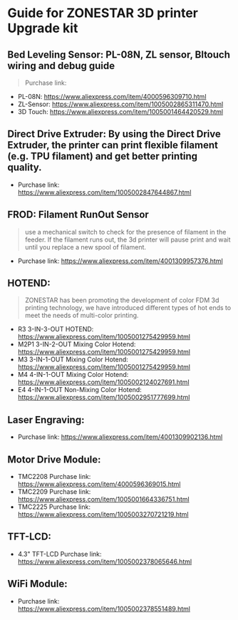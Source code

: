 # Guide for ZONESTAR 3D printer Upgrade kit 
## Bed Leveling Sensor: PL-08N, ZL sensor, Bltouch wiring and debug guide
>Purchase link:
- PL-08N: https://www.aliexpress.com/item/4000596309710.html
- ZL-Sensor: https://www.aliexpress.com/item/1005002865311470.html
- 3D Touch: https://www.aliexpress.com/item/1005001464420529.html

## Direct Drive Extruder: By using the Direct Drive Extruder, the printer can print flexible filament (e.g. TPU filament) and get better printing quality.
- Purchase link: https://www.aliexpress.com/item/1005002847644867.html

## FROD: Filament RunOut Sensor 
> use a mechanical switch to check for the presence of filament in the feeder. If the filament runs out, the 3d printer will pause print and wait until you replace a new spool of filament.
- Purchase link: https://www.aliexpress.com/item/4001309957376.html

## HOTEND: 
> ZONESTAR has been promoting the development of color FDM 3d printing technology, we have introduced different types of hot ends to meet the needs of multi-color printing.
- R3 3-IN-3-OUT HOTEND: https://www.aliexpress.com/item/1005001275429959.html
- M2P1  3-IN-2-OUT Mixing Color Hotend: https://www.aliexpress.com/item/1005001275429959.html
- M3  3-IN-1-OUT Mixing Color Hotend: https://www.aliexpress.com/item/1005001275429959.html
- M4  4-IN-1-OUT Mixing Color Hotend: https://www.aliexpress.com/item/1005002124027691.html
- E4 4-IN-1-OUT Non-Mixing Color Hotend: https://www.aliexpress.com/item/1005002951777699.html

## Laser Engraving:
- Purchase link: https://www.aliexpress.com/item/4001309902136.html

## Motor Drive Module:
- TMC2208 Purchase link: https://www.aliexpress.com/item/4000596369015.html
- TMC2209 Purchase link: https://www.aliexpress.com/item/1005001664336751.html
- TMC2225 Purchase link: https://www.aliexpress.com/item/1005003270721219.html

## TFT-LCD:
- 4.3" TFT-LCD Purchase link: https://www.aliexpress.com/item/1005002378065646.html

## WiFi Module:
- Purchase link: https://www.aliexpress.com/item/1005002378551489.html
